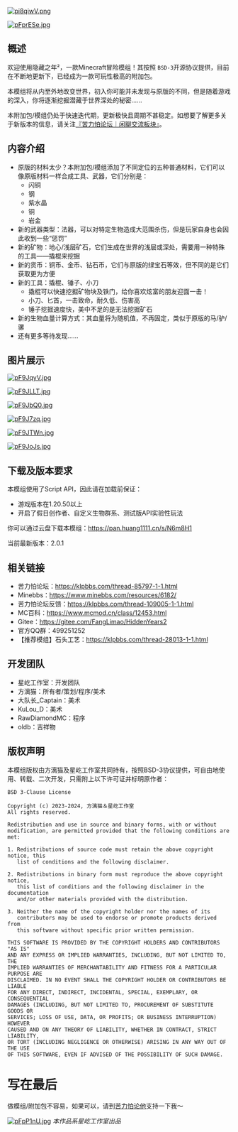 [![pi8qiwV.png](https://s11.ax1x.com/2023/11/11/pi8qiwV.png)](https://imgse.com/i/pi8qiwV)

[![pFprESe.jpg](https://s11.ax1x.com/2024/01/09/pFprESe.jpg)](https://imgse.com/i/pFprESe)

## 概述

欢迎使用隐藏之年²，一款Minecraft冒险模组！其按照 `BSD-3`开源协议提供，目前在不断地更新下，已经成为一款可玩性极高的附加包。

本模组将从内至外地改变世界，初入你可能并未发现与原版的不同，但是随着游戏的深入，你将逐渐挖掘潜藏于世界深处的秘密……

本附加包/模组仍处于快速迭代期，更新极快且周期不甚稳定。如想要了解更多关于新版本的信息，请关注[『苦力怕论坛｜闲聊交流板块』](https://klpbbs.com/forum-41-1.html)。

## 内容介绍

- 原版的材料太少？本附加包/模组添加了不同定位的五种普通材料，它们可以像原版材料一样合成工具、武器，它们分别是：
  - 闪铜
  - 钢
  - 紫水晶
  - 铜
  - 岩金
- 新的武器类型：法器，可以对特定生物造成大范围杀伤，但是玩家自身也会因此收到一些“惩罚”
- 新的矿物：地心/浅层矿石，它们生成在世界的浅层或深处，需要用一种特殊的工具——撬棍来挖掘
- 新的货币：铜币、金币、钻石币，它们与原版的绿宝石等效，但不同的是它们获取更为方便
- 新的工具：撬棍、锤子、小刀
  - 撬棍可以快速挖掘矿物块及铁门，给你喜欢炫富的朋友迎面一击！
  - 小刀、匕首，一击致命，耐久低、伤害高
  - 锤子挖掘速度快，美中不足的是无法挖掘矿石
- 新的生物血量计算方式：其血量将为随机值，不再固定，类似于原版的马/驴/骡
- 还有更多等待发现……

## 图片展示

[![pF9JqyV.jpg](https://s11.ax1x.com/2024/01/10/pF9JqyV.jpg)](https://imgse.com/i/pF9JqyV)

[![pF9JLLT.jpg](https://s11.ax1x.com/2024/01/10/pF9JLLT.jpg)](https://imgse.com/i/pF9JLLT)

[![pF9JbQ0.jpg](https://s11.ax1x.com/2024/01/10/pF9JbQ0.jpg)](https://imgse.com/i/pF9JbQ0)

[![pF9J7zq.jpg](https://s11.ax1x.com/2024/01/10/pF9J7zq.jpg)](https://imgse.com/i/pF9J7zq)

[![pF9JTWn.jpg](https://s11.ax1x.com/2024/01/10/pF9JTWn.jpg)](https://imgse.com/i/pF9JTWn)

[![pF9JoJs.jpg](https://s11.ax1x.com/2024/01/10/pF9JoJs.jpg)](https://imgse.com/i/pF9JoJs)

## 下载及版本要求

本模组使用了Script API，因此请在加载前保证：

- 游戏版本在1.20.50以上
- 开启了假日创作者、自定义生物群系、测试版API实验性玩法

你可以通过云盘下载本模组：https://pan.huang1111.cn/s/N6m8H1

当前最新版本：2.0.1

## 相关链接

- 苦力怕论坛：https://klpbbs.com/thread-85797-1-1.html
- Minebbs：https://www.minebbs.com/resources/6182/
- 苦力怕论坛反馈：https://klpbbs.com/thread-109005-1-1.html
- MC百科：https://www.mcmod.cn/class/12453.html
- Gitee：https://gitee.com/FangLimao/HiddenYears2
- 官方QQ群：499251252
- 【推荐模组】石头工艺：https://klpbbs.com/thread-28013-1-1.html

## 开发团队

- 星屹工作室：开发团队
- 方漓猫：所有者/策划/程序/美术
- 大队长\_Captain：美术
- KuLou_D：美术
- RawDiamondMC：程序
- oldb：吉祥物

## 版权声明

本模组版权由方漓猫及星屹工作室共同持有，按照BSD-3协议提供，可自由地使用、转载、二次开发，只需附上以下许可证并标明原作者：

```
BSD 3-Clause License

Copyright (c) 2023-2024, 方漓猫＆星屹工作室
All rights reserved.

Redistribution and use in source and binary forms, with or without
modification, are permitted provided that the following conditions are met:

1. Redistributions of source code must retain the above copyright notice, this
   list of conditions and the following disclaimer.

2. Redistributions in binary form must reproduce the above copyright notice,
   this list of conditions and the following disclaimer in the documentation
   and/or other materials provided with the distribution.

3. Neither the name of the copyright holder nor the names of its
   contributors may be used to endorse or promote products derived from
   this software without specific prior written permission.

THIS SOFTWARE IS PROVIDED BY THE COPYRIGHT HOLDERS AND CONTRIBUTORS "AS IS"
AND ANY EXPRESS OR IMPLIED WARRANTIES, INCLUDING, BUT NOT LIMITED TO, THE
IMPLIED WARRANTIES OF MERCHANTABILITY AND FITNESS FOR A PARTICULAR PURPOSE ARE
DISCLAIMED. IN NO EVENT SHALL THE COPYRIGHT HOLDER OR CONTRIBUTORS BE LIABLE
FOR ANY DIRECT, INDIRECT, INCIDENTAL, SPECIAL, EXEMPLARY, OR CONSEQUENTIAL
DAMAGES (INCLUDING, BUT NOT LIMITED TO, PROCUREMENT OF SUBSTITUTE GOODS OR
SERVICES; LOSS OF USE, DATA, OR PROFITS; OR BUSINESS INTERRUPTION) HOWEVER
CAUSED AND ON ANY THEORY OF LIABILITY, WHETHER IN CONTRACT, STRICT LIABILITY,
OR TORT (INCLUDING NEGLIGENCE OR OTHERWISE) ARISING IN ANY WAY OUT OF THE USE
OF THIS SOFTWARE, EVEN IF ADVISED OF THE POSSIBILITY OF SUCH DAMAGE.
```

# 写在最后

做模组/附加包不容易，如果可以，请到[苦力怕论他](https://klpbbs.com/space-uid-855752.html)支持一下我～

[![pFpP1nU.jpg](https://s11.ax1x.com/2024/01/08/pFpP1nU.jpg)](https://imgse.com/i/pFpP1nU)
_本作品系星屹工作室出品_

